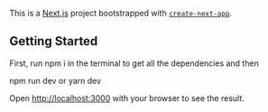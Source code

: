 This is a [Next.js](https://nextjs.org/) project bootstrapped with [`create-next-app`](https://github.com/vercel/next.js/tree/canary/packages/create-next-app).

## Getting Started

First, run npm i 
in the terminal to get all the dependencies 
and then

npm run dev
 or
yarn dev


Open [http://localhost:3000](http://localhost:3000) with your browser to see the result.


